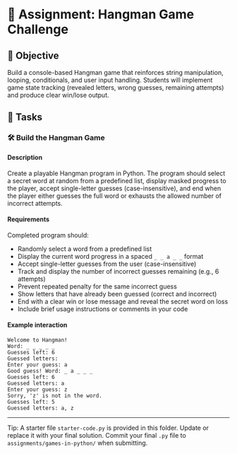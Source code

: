 
# 📘 Assignment: Hangman Game Challenge

## 🎯 Objective

Build a console-based Hangman game that reinforces string manipulation, looping, conditionals, and user input handling. Students will implement game state tracking (revealed letters, wrong guesses, remaining attempts) and produce clear win/lose output.

## 📝 Tasks

### 🛠️ Build the Hangman Game

#### Description
Create a playable Hangman program in Python. The program should select a secret word at random from a predefined list, display masked progress to the player, accept single-letter guesses (case-insensitive), and end when the player either guesses the full word or exhausts the allowed number of incorrect attempts.

#### Requirements
Completed program should:

- Randomly select a word from a predefined list
- Display the current word progress in a spaced `_ _ a _ _` format
- Accept single-letter guesses from the user (case-insensitive)
- Track and display the number of incorrect guesses remaining (e.g., 6 attempts)
- Prevent repeated penalty for the same incorrect guess
- Show letters that have already been guessed (correct and incorrect)
- End with a clear win or lose message and reveal the secret word on loss
- Include brief usage instructions or comments in your code

#### Example interaction
```
Welcome to Hangman!
Word: _ _ _ _ _
Guesses left: 6
Guessed letters: 
Enter your guess: a
Good guess! Word: _ a _ _ _
Guesses left: 6
Guessed letters: a
Enter your guess: z
Sorry, 'z' is not in the word.
Guesses left: 5
Guessed letters: a, z
```

---

Tip: A starter file `starter-code.py` is provided in this folder. Update or replace it with your final solution. Commit your final `.py` file to `assignments/games-in-python/` when submitting.
